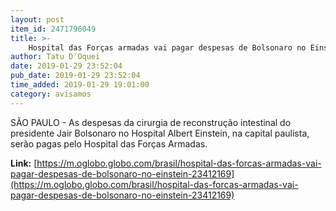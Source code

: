 ```yaml
---
layout: post
item_id: 2471796049
title: >-
    Hospital das Forças armadas vai pagar despesas de Bolsonaro no Einstein
author: Tatu D'Oquei
date: 2019-01-29 23:52:04
pub_date: 2019-01-29 23:52:04
time_added: 2019-01-29 19:01:00
category: avisamos
---
```


SÃO PAULO - As despesas da cirurgia de reconstrução intestinal do presidente Jair Bolsonaro no Hospital Albert Einstein, na capital paulista, serão pagas pelo Hospital das Forças Armadas.

**Link:** [https://m.oglobo.globo.com/brasil/hospital-das-forcas-armadas-vai-pagar-despesas-de-bolsonaro-no-einstein-23412169](https://m.oglobo.globo.com/brasil/hospital-das-forcas-armadas-vai-pagar-despesas-de-bolsonaro-no-einstein-23412169)

